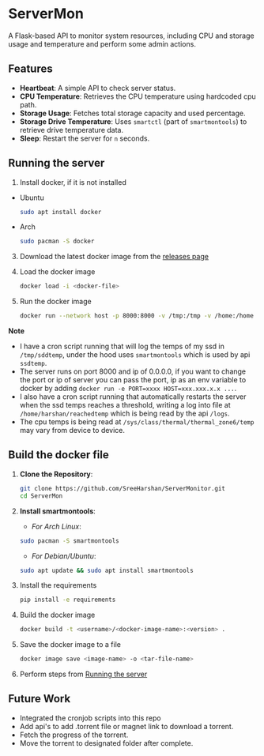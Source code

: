 # ServerMon

A Flask-based API to monitor system resources, including CPU and storage usage and temperature and perform some admin actions.

## Features
- **Heartbeat**: A simple API to check server status.
- **CPU Temperature**: Retrieves the CPU temperature using hardcoded cpu path.
- **Storage Usage**: Fetches total storage capacity and used percentage.
- **Storage Drive Temperature**: Uses `smartctl` (part of `smartmontools`) to retrieve drive temperature data.
- **Sleep**: Restart the server for `n` seconds.

## Running the server
1. Install docker, if it is not installed
* Ubuntu
    ```bash
    sudo apt install docker
    ```
* Arch
    ```bash
    sudo pacman -S docker
    ```

3. Download the latest docker image from the [releases page](https://github.com/SreeHarshan/ServerMonitor/releases/)

4. Load the docker image
    ```bash
    docker load -i <docker-file>
    ```

5. Run the docker image
    ```bash
    docker run --network host -p 8000:8000 -v /tmp:/tmp -v /home:/home <docker-image-name>
    ```

**Note**
- I have a cron script running that will log the temps of my ssd in `/tmp/sddtemp`, under the hood uses `smartmontools` which is used by api `ssdtemp`.
- The server runs on port 8000 and ip of 0.0.0.0, if you want to change the port or ip of server you can pass the port, ip as an env variable to docker by adding `docker run -e PORT=xxxx HOST=xxx.xxx.x.x ...`.
- I also have a cron script running that automatically restarts the server when the ssd temps reaches a threshold, writing a log into file at `/home/harshan/reachedtemp` which is being read by the api `/logs`.
- The cpu temps is being read at `/sys/class/thermal/thermal_zone6/temp` may vary from device to device.

## Build the docker file 

1. **Clone the Repository**:

    ```bash
    git clone https://github.com/SreeHarshan/ServerMonitor.git
    cd ServerMon
    ```
2. **Install smartmontools**:

    - *For Arch Linux*:

    ```bash
    sudo pacman -S smartmontools
    ```
    - *For Debian/Ubuntu*:

    ```bash
    sudo apt update && sudo apt install smartmontools
    ```
   
3. Install the requirements
    ```bash
    pip install -e requirements
    ```

4. Build the docker image 
    ```bash
    docker build -t <username>/<docker-image-name>:<version> .
    ```
5. Save the docker image to a file
   ```bash
   docker image save <image-name> -o <tar-file-name>
   ```

6. Perform steps from [Running the server](https://github.com/SreeHarshan/ServerMonitor/edit/main/README.md#running-the-server)

## Future Work
* Integrated the cronjob scripts into this repo
* Add api's to add .torrent file or magnet link to download a torrent.
* Fetch the progress of the torrent.
* Move the torrent to designated folder after complete.
